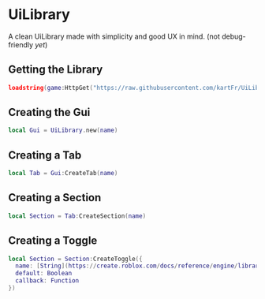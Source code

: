 # UiLibrary
A clean UiLibrary made with simplicity and good UX in mind. (not debug-friendly *yet*)

## Getting the Library
```lua
loadstring(game:HttpGet("https://raw.githubusercontent.com/kartFr/UiLib/main/Main.lua"))()
```

## Creating the Gui
```lua
local Gui = UiLibrary.new(name)
```

## Creating a Tab
```lua
local Tab = Gui:CreateTab(name)
```

## Creating a Section
```lua
local Section = Tab:CreateSection(name)
```

## Creating a Toggle
```lua
local Section = Section:CreateToggle({
  name: [String](https://create.roblox.com/docs/reference/engine/libraries/string)
  default: Boolean
  callback: Function
})
```
